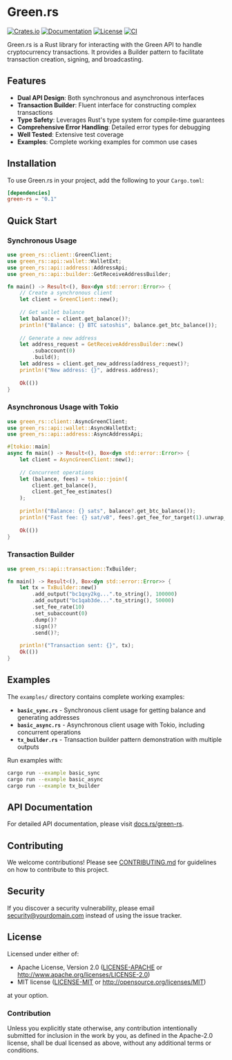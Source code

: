 # Green.rs

[![Crates.io](https://img.shields.io/crates/v/green-rs.svg)](https://crates.io/crates/green-rs)
[![Documentation](https://docs.rs/green-rs/badge.svg)](https://docs.rs/green-rs)
[![License](https://img.shields.io/crates/l/green-rs.svg)](https://github.com/gmikeska/green-rs#license)
[![CI](https://github.com/gmikeska/green-rs/workflows/CI/badge.svg)](https://github.com/gmikeska/green-rs/actions)

Green.rs is a Rust library for interacting with the Green API to handle cryptocurrency transactions. It provides a Builder pattern to facilitate transaction creation, signing, and broadcasting.

## Features

- **Dual API Design**: Both synchronous and asynchronous interfaces
- **Transaction Builder**: Fluent interface for constructing complex transactions
- **Type Safety**: Leverages Rust's type system for compile-time guarantees
- **Comprehensive Error Handling**: Detailed error types for debugging
- **Well Tested**: Extensive test coverage
- **Examples**: Complete working examples for common use cases

## Installation

To use Green.rs in your project, add the following to your `Cargo.toml`:

```toml
[dependencies]
green-rs = "0.1"
```

## Quick Start

### Synchronous Usage

```rust
use green_rs::client::GreenClient;
use green_rs::api::wallet::WalletExt;
use green_rs::api::address::AddressApi;
use green_rs::api::builder::GetReceiveAddressBuilder;

fn main() -> Result<(), Box<dyn std::error::Error>> {
    // Create a synchronous client
    let client = GreenClient::new();
    
    // Get wallet balance
    let balance = client.get_balance()?;
    println!("Balance: {} BTC satoshis", balance.get_btc_balance());
    
    // Generate a new address
    let address_request = GetReceiveAddressBuilder::new()
        .subaccount(0)
        .build();
    let address = client.get_new_address(address_request)?;
    println!("New address: {}", address.address);
    
    Ok(())
}
```

### Asynchronous Usage with Tokio

```rust
use green_rs::client::AsyncGreenClient;
use green_rs::api::wallet::AsyncWalletExt;
use green_rs::api::address::AsyncAddressApi;

#[tokio::main]
async fn main() -> Result<(), Box<dyn std::error::Error>> {
    let client = AsyncGreenClient::new();
    
    // Concurrent operations
    let (balance, fees) = tokio::join!(
        client.get_balance(),
        client.get_fee_estimates()
    );
    
    println!("Balance: {} sats", balance?.get_btc_balance());
    println!("Fast fee: {} sat/vB", fees?.get_fee_for_target(1).unwrap_or(0));
    
    Ok(())
}
```

### Transaction Builder

```rust
use green_rs::api::transaction::TxBuilder;

fn main() -> Result<(), Box<dyn std::error::Error>> {
    let tx = TxBuilder::new()
        .add_output("bc1qxy2kg...".to_string(), 100000)
        .add_output("bc1qab3de...".to_string(), 50000)
        .set_fee_rate(10)
        .set_subaccount(0)
        .dump()?
        .sign()?
        .send()?;
    
    println!("Transaction sent: {}", tx);
    Ok(())
}
```

## Examples

The `examples/` directory contains complete working examples:

- **`basic_sync.rs`** - Synchronous client usage for getting balance and generating addresses
- **`basic_async.rs`** - Asynchronous client usage with Tokio, including concurrent operations
- **`tx_builder.rs`** - Transaction builder pattern demonstration with multiple outputs

Run examples with:

```sh
cargo run --example basic_sync
cargo run --example basic_async
cargo run --example tx_builder
```

## API Documentation

For detailed API documentation, please visit [docs.rs/green-rs](https://docs.rs/green-rs).

## Contributing

We welcome contributions! Please see [CONTRIBUTING.md](CONTRIBUTING.md) for guidelines on how to contribute to this project.

## Security

If you discover a security vulnerability, please email security@yourdomain.com instead of using the issue tracker.

## License

Licensed under either of:

- Apache License, Version 2.0 ([LICENSE-APACHE](LICENSE-APACHE) or http://www.apache.org/licenses/LICENSE-2.0)
- MIT license ([LICENSE-MIT](LICENSE-MIT) or http://opensource.org/licenses/MIT)

at your option.

### Contribution

Unless you explicitly state otherwise, any contribution intentionally submitted for inclusion in the work by you, as defined in the Apache-2.0 license, shall be dual licensed as above, without any additional terms or conditions.
